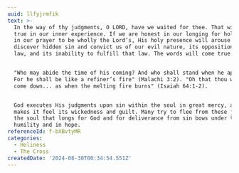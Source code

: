 ```yaml
---
uuid: llfyjrmfik
text: >-
  In the way of thy judgments, O LORD, have we waited for thee. That will prove
  true in our inner experience. If we are honest in our longing for holiness and
  in our prayer to be wholly the Lord’s, His holy presence will arouse and
  discover hidden sin and convict us of our evil nature, its opposition to God’s
  law, and its inability to fulfill that law. The words will come true: 


  "Who may abide the time of his coming? And who shall stand when he appears?
  For he shall be like a refiner’s fire" (Malachi 3:2). "Oh that thou would...
  come down... as when the melting fire burns" (Isaiah 64:1-2).


  God executes His judgments upon sin within the soul in great mercy, as He
  makes it feel its wickedness and guilt. Many try to flee from these judgments;
  the soul that longs for God and for deliverance from sin bows under them in
  humility and in hope.
referenceId: f-bXBvtyMR
categories:
  - Holiness
  - The Cross
createdDate: '2024-08-30T00:34:54.551Z'
---
```


